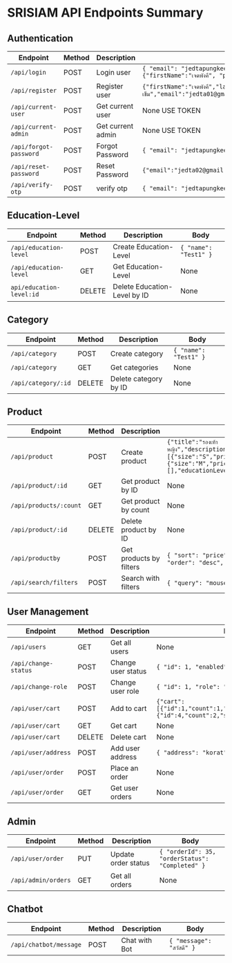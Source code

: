# SRISIAM API Endpoints Summary

## Authentication

| Endpoint              | Method | Description       | Body                                                                                                           |
| --------------------- | ------ | ----------------- | -------------------------------------------------------------------------------------------------------------- |
| `/api/login`          | POST   | Login user        | `{ "email": "jedtapungkee@gmail.com", "password": "123456"} OR {"firstName":"เจตพังคี", "password":"123456" }` |
| `/api/register`       | POST   | Register user     | `{"firstName":"เจตพังคี","lastName":"คล้ายเข็ม","email":"jedta01@gmail.com","password":"123456"`               |
| `/api/current-user`   | POST   | Get current user  | None USE TOKEN                                                                                                 |
| `/api/current-admin`  | POST   | Get current admin | None USE TOKEN                                                                                                 |
| `/api/forgot-password` | POST   | Forgot Password    | `{ "email": "jedtapungkee@gmail.com" }`                            |
| `/api/reset-password` | POST   | Reset Password    | `{"email":"jedta02@gmail.com","otp":"903746","newPassword":"1234"}`                            |
| `/api/verify-otp` | POST   | verify otp     | `{ "email": "jedtapungkee@gmail.com", "otp":"925465" }`                            |

## Education-Level

| Endpoint                 | Method | Description                  | Body                  |
| ------------------------ | ------ | ---------------------------- | --------------------- |
| `/api/education-level`   | POST   | Create Education-Level       | `{ "name": "Test1" }` |
| `/api/education-level`   | GET    | Get Education-Level          | None                  |
| `api/education-level:id` | DELETE | Delete Education-Level by ID | None                  |

## Category

| Endpoint            | Method | Description           | Body                  |
| ------------------- | ------ | --------------------- | --------------------- |
| `/api/category`     | POST   | Create category       | `{ "name": "Test1" }` |
| `/api/category`     | GET    | Get categories        | None                  |
| `/api/category/:id` | DELETE | Delete category by ID | None                  |

## Product

| Endpoint              | Method | Description             | Body                                                                                                                                                                                                                                        |
| --------------------- | ------ | ----------------------- | ------------------------------------------------------------------------------------------------------------------------------------------------------------------------------------------------------------------------------------------- |
| `/api/product`        | POST   | Create product          | `{"title":"รองเท้าหญิง","description":"test","categoryId":1,"gender":"MALE","productsizes":[{"size":"S","price":250,"quantity":10},{"size":"M","price":300,"quantity":20}],"images":[],"educationLevelId":"ประถม"}` |
| `/api/product/:id`    | GET    | Get product by ID       | None             
| `/api/products/:count`    | GET    | Get product by count     | None                                                                                                                                                                                                                               |
| `/api/product/:id`    | DELETE | Delete product by ID    | None                                                                                                                                                                                                                                        |
| `/api/productby`      | POST   | Get products by filters | `{ "sort": "price", "order": "asc", "limit": 2 }` or `{ "sort": "quantity", "order": "desc", "limit": 2 }`                                                                                                                                  |
| `/api/search/filters` | POST   | Search with filters     | `{ "query": "mouse" }`, `{ "price": [100, 600] }`, or `{ "category": [1, 2] }`                                                                                                                                                              |

## User Management

| Endpoint             | Method | Description        | Body                                                                                         |
| -------------------- | ------ | ------------------ | -------------------------------------------------------------------------------------------- |
| `/api/users`         | GET    | Get all users      | None                                                                                         |
| `/api/change-status` | POST   | Change user status | `{ "id": 1, "enabled": false }`                                                              |
| `/api/change-role`   | POST   | Change user role   | `{ "id": 1, "role": "user" }`                                                                |
| `/api/user/cart`     | POST   | Add to cart        | `{"cart":[{"id":1,"count":1,"size":"M","price":250},{"id":4,"count":2,"size":"S","price":200}]}`
| `/api/user/cart`     | GET    | Get cart           | None                                                                                         |
| `/api/user/cart`     | DELETE | Delete cart        | None                                                                                         |
| `/api/user/address`  | POST   | Add user address   | `{ "address": "korat" }`                                                                     |
| `/api/user/order`    | POST   | Place an order     | None                                                                                         |
| `/api/user/order`    | GET    | Get user orders    | None                                                                                         |

## Admin

| Endpoint            | Method | Description         | Body                                            |
| ------------------- | ------ | ------------------- | ----------------------------------------------- |
| `/api/user/order`   | PUT    | Update order status | `{ "orderId": 35, "orderStatus": "Completed" }` |
| `/api/admin/orders` | GET    | Get all orders      | None                                            |

## Chatbot

| Endpoint            | Method | Description         | Body                                            |
| ------------------- | ------ | ------------------- | ----------------------------------------------- |
| `/api/chatbot/message`   | POST    | Chat with Bot | `{ "message": "สวัสดี" }` |
